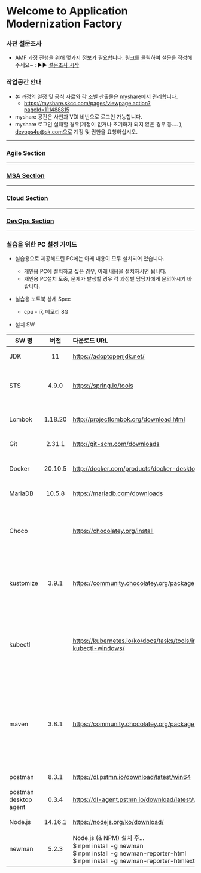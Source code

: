 # Welcome to Application Modernization Factory



### 사전 설문조사
- AMF 과정 진행을 위해 몇가지 정보가 필요합니다. 링크를 클릭하여 설문을 작성해 주세요~ :  ▶︎▶︎ [설문조사 시작](https://url.kr/k7vjf2)

### 작업공간 안내
- 본 과정의 일정 및 공식 자료와 각 조별 산출물은 myshare에서 관리합니다.
  - https://myshare.skcc.com/pages/viewpage.action?pageId=111488815
- myshare 공간은 사번과 VDI 비번으로 로그인 가능합니다.
- myshare 로그인 실패할 경우(계정이 없거나 초기화가 되지 않은 경우 등.... ), devops4u@sk.com으로 계정 및 권한을 요청하십시오.

***
### [ Agile Section](./Agile.md/) 

***

### [ MSA Section ](./MSA.md/) 

***

### [ Cloud Section ](./cloud.md/) 

***

### [ DevOps Section ](./devops.md/) 

***
### 실습을 위한 PC 설정 가이드 

- 실습용으로 제공해드린 PC에는 아래 내용이 모두 설치되어 있습니다.
  - 개인용 PC에 설치하고 싶은 경우, 아래 내용을 설치하시면 됩니다.
  - 개인용 PC설치 도중, 문제가 발생할 경우 각 과정별 담당자에게 문의하시기 바랍니다.

- 실습용 노트북 상세 Spec
  - cpu - i7, 메모리 8G


- 설치 SW

| SW 명 | 버전 | 다운로드 URL |  비고  |
|---|:---:|:---|:---|
| JDK | 11 | https://adoptopenjdk.net/| 자바 개발 도구 오픈소스|
| STS | 4.9.0 | https://spring.io/tools | 이클립스 기반 스프링 애플리케이션 개발 도구 | 
| Lombok | 1.18.20 |  http://projectlombok.org/download.html | 자바 코드 경량화 라이브러리 |
| Git | 2.31.1 | http://git-scm.com/downloads | 소스 형상 관리 도구 |
| Docker | 20.10.5 | http://docker.com/products/docker-desktop | 애플리케이션 컨테이너 관리 도구 |
| MariaDB | 10.5.8 | https://mariadb.com/downloads | 관계형 데이터 베이스 |
| Choco	| | https://chocolatey.org/install	| kustomize 등을 설치하기 위한 목적으로 윈도우 패키지 관리 매니져를 선행 설치 |
| kustomize	| 3.9.1	 | https://community.chocolatey.org/packages/kustomize | 설치 - choco install kustomize <br> 삭제 - choco uninstall kustomize |
| kubectl	| | https://kubernetes.io/ko/docs/tasks/tools/install-kubectl-windows/ | 설치 - choco install kubernetes-cli	<br>< 삭제 - choco uninstall kubernetes-cli |
| maven	| 3.8.1	| https://community.chocolatey.org/packages/maven | * 로컬 환경에서 애플리케이션 빌드 목적으로 설치<br> 설치 - choco install maven	 <br> 삭제 - choco uninstall maven | 
| postman	| 8.3.1	| https://dl.pstmn.io/download/latest/win64	| 기능(API) 테스트 |
| postman desktop agent	| 0.3.4	| https://dl-agent.pstmn.io/download/latest/win64	| 기능(API) 테스트 |
| Node.js	| 14.16.1	| https://nodejs.org/ko/download/	| 기능(API) 테스트 |
| newman	| 5.2.3 |	Node.js (& NPM) 설치 후... <br>$ npm install -g newman <br>$ npm install -g newman-reporter-html <br>$ npm install -g newman-reporter-htmlextra <br> | 기능(API) 테스트 |

